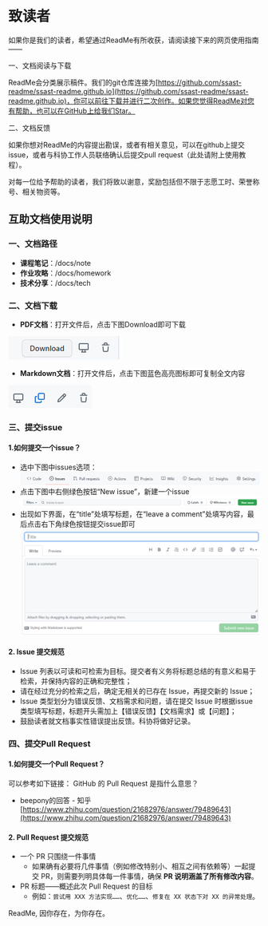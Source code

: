 # 致读者

如果你是我们的读者，希望通过ReadMe有所收获，请阅读接下来的网页使用指南——

一、文档阅读与下载

ReadMe会分类展示稿件。我们的git仓库连接为[https://github.com/ssast-readme/ssast-readme.github.io](https://github.com/ssast-readme/ssast-readme.github.io)，你可以前往下载并进行二次创作。如果您觉得ReadMe对您有帮助，也可以在GitHub上给我们Star。

二、文档反馈

如果你想对ReadMe的内容提出勘误，或者有相关意见，可以在github上提交issue，或者与科协工作人员联络确认后提交pull request（此处请附上使用教程）。

对每一位给予帮助的读者，我们将致以谢意，奖励包括但不限于志愿工时、荣誉称号、相关物资等。

 
## 互助文档使用说明

### 一、文档路径

+  **课程笔记**：/docs/note
+  **作业攻略**：/docs/homework
+  **技术分享**：/docs/tech

### 二、文档下载

+ **PDF文档**：打开文件后，点击下图Download即可下载

![](%E4%BA%92%E5%8A%A9%E6%96%87%E6%A1%A3%E4%BD%BF%E7%94%A8%E8%AF%B4%E6%98%8E_md_files/image_20220318115645.png?v=1&type=image&token=V1:X3m_LX5ONN546n7qC_r7ywtAN_UDstU_BuGbcVasLZo)

+ **Markdown文档**：打开文件后，点击下图蓝色高亮图标即可复制全文内容

![![](%E6%96%B0%E5%BB%BA%20Markdown_md_files/image_20220318104936.png?v=1&type=image&token=V1:SrnXuNoXKyW2oxV6yVAtmq_onMEO9pTlzuPqEpPfJkY)](%E4%BA%92%E5%8A%A9%E6%96%87%E6%A1%A3%E4%BD%BF%E7%94%A8%E8%AF%B4%E6%98%8E_md_files/image_20220318115714.png?v=1&type=image&token=V1:o_Bhnl4ow2TrMatMY8nJ3uFlDuvtY38YVjrMlYLJing)



### 三、提交issue

#### 1.如何提交一个issue？

+ 选中下图中issues选项：
  ![![](%E6%96%B0%E5%BB%BA%20Markdown_md_files/image_20220318111657.png?v=1&type=image&token=V1:XwhOB1w4_Zse5ivbwq2zHuSqV4-WnHSKqPZYlGOn7Hw)](%E4%BA%92%E5%8A%A9%E6%96%87%E6%A1%A3%E4%BD%BF%E7%94%A8%E8%AF%B4%E6%98%8E_md_files/image_20220318115528.png?v=1&type=image&token=V1:higrVsDCuofIvyHj_BUGt2R7SBK0tanmB-iSAg-iQMA)
+ 点击下图中右侧绿色按钮“New issue”，新建一个issue
  ![![](%E6%96%B0%E5%BB%BA%20Markdown_md_files/image_20220318111726.png?v=1&type=image&token=V1:6kjc42-XD_Kyh4zH_pPIyPt2zQ8bkSO7GyXl_ZDK9NQ)](%E4%BA%92%E5%8A%A9%E6%96%87%E6%A1%A3%E4%BD%BF%E7%94%A8%E8%AF%B4%E6%98%8E_md_files/image_20220318115544.png?v=1&type=image&token=V1:ErQAv6GEY31W60aFKH1BLGwX5Ta3FV8lzQBXbc8Yf80)
+ 出现如下界面，在“title”处填写标题，在“leave a comment”处填写内容，最后点击右下角绿色按钮提交issue即可
  ![![](%E6%96%B0%E5%BB%BA%20Markdown_md_files/image_20220318112128.png?v=1&type=image&token=V1:Ufi1KWZC7VE8sGhJv0gr5pdW3Z4mg3pfzj8mIxuJCCk)](%E4%BA%92%E5%8A%A9%E6%96%87%E6%A1%A3%E4%BD%BF%E7%94%A8%E8%AF%B4%E6%98%8E_md_files/image_20220318115557.png?v=1&type=image&token=V1:RPg__5spkt_Zmkwy4ikQ00ShJD2i4_lpZPwTxlmVEAc)

#### 2. Issue 提交规范

-   Issue 列表以可读和可检索为目标。提交者有义务将标题总结的有意义和易于检索，并保持内容的正确和完整性；
-   请在经过充分的检索之后，确定无相关的已存在 Issue，再提交新的 Issue；
-   Issue 类型划分为错误反馈、文档需求和问题，请在提交 Issue 时根据issue类型填写标题，标题开头需加上【错误反馈】【文档需求】或【问题】；
-   鼓励读者就文档事实性错误提出反馈。科协将做好记录。

### 四、提交Pull Request

#### 1.如何提交一个Pull Request？

可以参考如下链接：
GitHub 的 Pull Request 是指什么意思？ 

- beepony的回答 - 知乎 [https://www.zhihu.com/question/21682976/answer/79489643](https://www.zhihu.com/question/21682976/answer/79489643)

#### 2. Pull Request 提交规范

-   一个 PR 只围绕一件事情
    -   如果确有必要将几件事情（例如修改特别小、相互之间有依赖等）一起提交 PR，则需要列明具体每一件事情，确保 __PR 说明涵盖了所有修改内容__。
-   PR 标题——概述此次 Pull Request 的目标
    -   例如：`尝试用 XXX 方法实现……`、`优化……`、`修复在 XX 状态下对 XX 的异常处理`。


 

ReadMe, 因你存在，为你存在。

